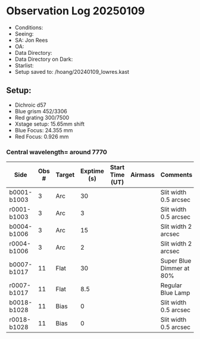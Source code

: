 # Observation Log 20250109

* Conditions: 
* Seeing: 
* SA: Jon Rees
* OA: 
* Data Directory: 
* Data Directory on Dark: 
* Starlist: 
* Setup saved to: /hoang/20240109_lowres.kast

## Setup: 

* Dichroic d57
* Blue grism 452/3306
* Red grating 300/7500
* Xstage setup: 15.65mm shift
* Blue Focus: 24.355 mm 
* Red Focus: 0.926 mm 

### Central wavelength= around 7770


| Side | Obs #     | Target    | Exptime (s) | Start Time (UT) | Airmass | Comments                                                   |
|------|-----------|-----------|-------------|-----------------|---------|------------------------------------------------------------|
|b0001-b1003|3|Arc        |30| ||Slit width 0.5 arcsec|
|r0001-b1003|3|Arc        |3| ||Slit width 0.5 arcsec|
|b0004-b1006|3|Arc        |15| ||Slit width 2 arcsec|
|r0004-b1006|3|Arc        |2| ||Slit width 2 arcsec|
|b0007-b1017|11|Flat        |30| ||Super Blue Dimmer at 80%|
|r0007-b1017|11|Flat        |8.5| ||Regular Blue Lamp|
|b0018-b1028|11|Bias        |0| ||Slit width 0.5 arcsec|
|r0018-b1028|11|Bias        |0| ||Slit width 0.5 arcsec|


